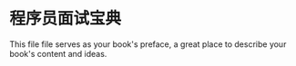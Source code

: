 # 程序员面试宝典

This file file serves as your book's preface, a great place to describe your book's content and ideas.
